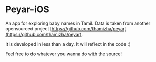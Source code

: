 Peyar-iOS
=========

An app for exploring baby names in Tamil. Data is taken from another opensourced project [https://github.com/thamizha/peyar](https://github.com/thamizha/peyar).

It is developed in less than a day. It will reflect in the code :)

Feel free to do whatever you wanna do with the source!
